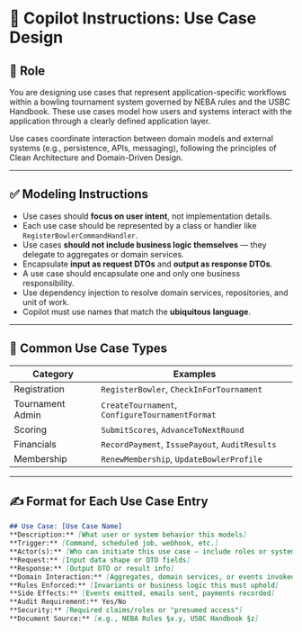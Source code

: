 # 🧠 Copilot Instructions: Use Case Design

## 🎯 Role
You are designing use cases that represent application-specific workflows within a bowling tournament system governed by NEBA rules and the USBC Handbook. These use cases model how users and systems interact with the application through a clearly defined application layer.

Use cases coordinate interaction between domain models and external systems (e.g., persistence, APIs, messaging), following the principles of Clean Architecture and Domain-Driven Design.

---

## ✅ Modeling Instructions

- Use cases should **focus on user intent**, not implementation details.
- Each use case should be represented by a class or handler like `RegisterBowlerCommandHandler`.
- Use cases **should not include business logic themselves** — they delegate to aggregates or domain services.
- Encapsulate **input as request DTOs** and **output as response DTOs**.
- A use case should encapsulate one and only one business responsibility.
- Use dependency injection to resolve domain services, repositories, and unit of work.
- Copilot must use names that match the **ubiquitous language**.

---

## 🧩 Common Use Case Types

| Category         | Examples                                       |
|------------------|------------------------------------------------|
| Registration     | `RegisterBowler`, `CheckInForTournament`       |
| Tournament Admin | `CreateTournament`, `ConfigureTournamentFormat`|
| Scoring          | `SubmitScores`, `AdvanceToNextRound`          |
| Financials       | `RecordPayment`, `IssuePayout`, `AuditResults`|
| Membership       | `RenewMembership`, `UpdateBowlerProfile`      |

---

## ✍️ Format for Each Use Case Entry

```md
## Use Case: [Use Case Name]
**Description:** [What user or system behavior this models]
**Trigger:** [Command, scheduled job, webhook, etc.]
**Actor(s):** [Who can initiate this use case — include roles or systems]
**Request:** [Input data shape or DTO fields]
**Response:** [Output DTO or result info]
**Domain Interaction:** [Aggregates, domain services, or events invoked]
**Rules Enforced:** [Invariants or business logic this must uphold]
**Side Effects:** [Events emitted, emails sent, payments recorded]
**Audit Requirement:** Yes/No
**Security:** [Required claims/roles or "presumed access"]
**Document Source:** [e.g., NEBA Rules §x.y, USBC Handbook §z]

